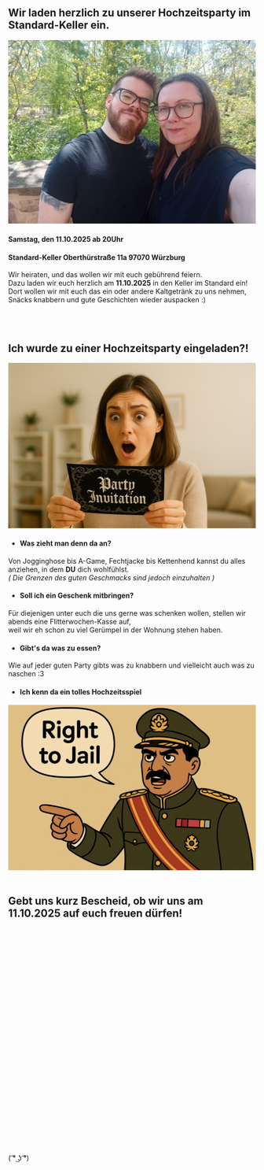 ## Wir laden herzlich zu unserer Hochzeitsparty im Standard-Keller ein.<br/>

<!-- Foto von uns beiden -->
![Kris&Hannes](images/kris_hannes_neu.jpg)

#### Samstag, den 11.10.2025 ab 20Uhr<br/>
#### Standard-Keller Oberthürstraße 11a 97070 Würzburg



Wir heiraten, und das wollen wir mit euch gebührend feiern.<br/>
Dazu laden wir euch herzlich am **11.10.2025** in den Keller im Standard ein!<br/>
Dort wollen wir mit euch das ein oder andere Kaltgetränk zu uns nehmen,<br/>
Snäcks knabbern und gute Geschichten wieder auspacken :)

<br/>
<br/>

## Ich wurde zu einer Hochzeitsparty eingeladen?!
<!-- ÜberraschtePerson.jpg -->
![Surprised_Invitation_Card](images/surprised_card.png)

- #### Was zieht man denn da an? <br/>
Von Jogginghose bis A-Game, Fechtjacke bis Kettenhend kannst du alles anziehen, in dem **DU** dich wohlfühlst.<br/> *( Die Grenzen des guten Geschmacks sind jedoch einzuhalten )*

- #### Soll ich ein Geschenk mitbringen?<br/>
Für diejenigen unter euch die uns gerne was schenken wollen, stellen wir abends eine Flitterwochen-Kasse auf,<br/>
weil wir eh schon zu viel Gerümpel in der Wohnung stehen haben.<br/>

- #### Gibt's da was zu essen?<br/>
Wie auf jeder guten Party gibts was zu knabbern und vielleicht auch was zu naschen :3

- #### Ich kenn da ein tolles Hochzeitsspiel<br/>
<!-- straight_to_jail.webm -->
<!-- {{< youtubeLite id="eiyfwZVAzGw" label="Blowfish-tools demo" params="start=7&end=29&controls=0" >}} -->
![RightToJail](images/right_to_jail.png)
<br/>
<br/>

## Gebt uns kurz Bescheid, ob wir uns am 11.10.2025 auf euch freuen dürfen!

<br/>
<br/>
<br/>
<br/>
<br/>
<br/>
<br/>
<br/>
<br/>
<br/>
<br/>
<br/>
<br/>
<br/>
<br/>
<br/>
<br/>
<br/>
<br/>
<br/>
<br/>
<br/>
<br/>
<br/>
<br/>
<br/>
<br/>
( ͡° ͜ʖ ͡°)